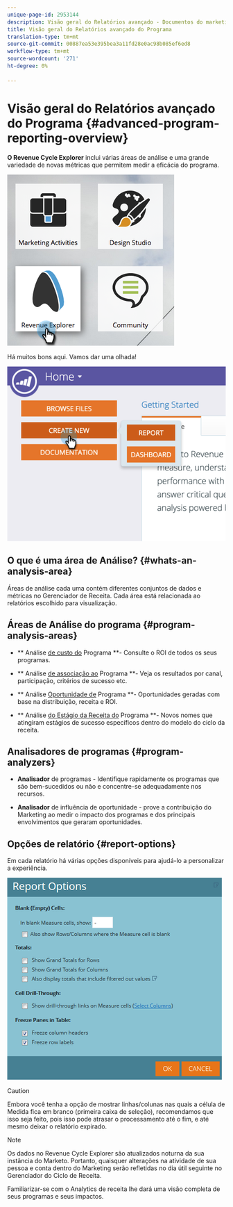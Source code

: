 ```yaml
---
unique-page-id: 2953144
description: Visão geral do Relatórios avançado - Documentos do marketing - Documentação do produto
title: Visão geral do Relatórios avançado do Programa
translation-type: tm+mt
source-git-commit: 00887ea53e395bea3a11fd28e0ac98b085ef6ed8
workflow-type: tm+mt
source-wordcount: '271'
ht-degree: 0%

---
```



# Visão geral do Relatórios avançado do Programa {#advanced-program-reporting-overview}

**O Revenue Cycle Explorer** inclui várias áreas de análise e uma grande variedade de novas métricas que permitem medir a eficácia do programa.

![](assets/rev.png)

Há muitos bons aqui. Vamos dar uma olhada!

![](assets/image2015-4-30-10-3a15-3a17.png)

## O que é uma área de Análise? {#whats-an-analysis-area}

Áreas de análise cada uma contém diferentes conjuntos de dados e métricas no Gerenciador de Receita. Cada área está relacionada ao relatórios escolhido para visualização.

## Áreas de Análise do programa {#program-analysis-areas}

* ** Análise [de custo do](understanding-the-program-cost-analysis-area.md) Programa **- Consulte o ROI de todos os seus programas.

* ** Análise [de associação ao](understanding-the-program-membership-analysis-area.md) Programa **- Veja os resultados por canal, participação, critérios de sucesso etc.

* ** Análise [Oportunidade de](understanding-the-program-opportunity-analysis-area.md) Programa **- Oportunidades geradas com base na distribuição, receita e ROI.

* ** Análise [do Estágio da Receita do](understanding-the-program-revenue-stage-analysis-area.md) Programa **- Novos nomes que atingiram estágios de sucesso específicos dentro do modelo do ciclo da receita.

## Analisadores de programas {#program-analyzers}

* **Analisador** de programas - Identifique rapidamente os programas que são bem-sucedidos ou não e concentre-se adequadamente nos recursos.

* **Analisador** de influência de oportunidade - prove a contribuição do Marketing ao medir o impacto dos programas e dos principais envolvimentos que geraram oportunidades.

## Opções de relatório {#report-options}

Em cada relatório há várias opções disponíveis para ajudá-lo a personalizar a experiência.

![](assets/report-options.png)

>[!CAUTION]
>
>Embora você tenha a opção de mostrar linhas/colunas nas quais a célula de Medida fica em branco (primeira caixa de seleção), recomendamos que isso seja feito, pois isso pode atrasar o processamento até o fim, e até mesmo deixar o relatório expirado.

>[!NOTE]
>
>Os dados no Revenue Cycle Explorer são atualizados noturna da sua instância do Marketo. Portanto, quaisquer alterações na atividade de sua pessoa e conta dentro do Marketing serão refletidas no dia útil seguinte no Gerenciador do Ciclo de Receita.

Familiarizar-se com o Analytics de receita lhe dará uma visão completa de seus programas e seus impactos.